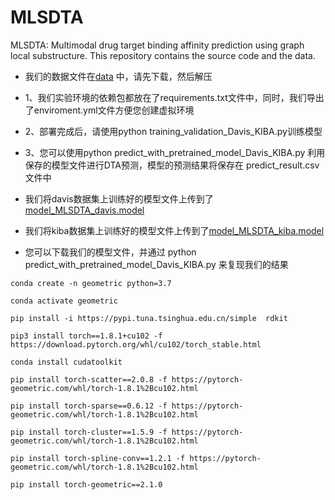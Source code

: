 # MLSDTA
MLSDTA: Multimodal drug target binding affinity prediction using graph local substructure. This repository contains the source code and the data.


- 我们的数据文件在[data](https://drive.google.com/file/d/1ABjUhkMWNN0Z47nDn0Mk0vMlp7ANctqs/view?usp=drive_link) 中，请先下载，然后解压

- 1、我们实验环境的依赖包都放在了requirements.txt文件中，同时，我们导出了enviroment.yml文件方便您创建虚拟环境
- 2、部署完成后，请使用python training_validation_Davis_KIBA.py训练模型
- 3、您可以使用python predict_with_pretrained_model_Davis_KIBA.py 利用保存的模型文件进行DTA预测，模型的预测结果将保存在 predict_result.csv 文件中
- 我们将davis数据集上训练好的模型文件上传到了[model_MLSDTA_davis.model](https://drive.google.com/file/d/1kER88JYI8ZhwObv32V_8VJBctwR0kxx7/view?usp=drive_link)
- 我们将kiba数据集上训练好的模型文件上传到了[model_MLSDTA_kiba.model](https://drive.google.com/file/d/1kI8ihfGguZP0OXUswgjB-gtwvmM4KaIw/view?usp=drive_link)
- 您可以下载我们的模型文件，并通过 python predict_with_pretrained_model_Davis_KIBA.py 来复现我们的结果


~~~
conda create -n geometric python=3.7

conda activate geometric

pip install -i https://pypi.tuna.tsinghua.edu.cn/simple  rdkit

pip3 install torch==1.8.1+cu102 -f https://download.pytorch.org/whl/cu102/torch_stable.html

conda install cudatoolkit

pip install torch-scatter==2.0.8 -f https://pytorch-geometric.com/whl/torch-1.8.1%2Bcu102.html

pip install torch-sparse==0.6.12 -f https://pytorch-geometric.com/whl/torch-1.8.1%2Bcu102.html

pip install torch-cluster==1.5.9 -f https://pytorch-geometric.com/whl/torch-1.8.1%2Bcu102.html

pip install torch-spline-conv==1.2.1 -f https://pytorch-geometric.com/whl/torch-1.8.1%2Bcu102.html

pip install torch-geometric==2.1.0
~~~

